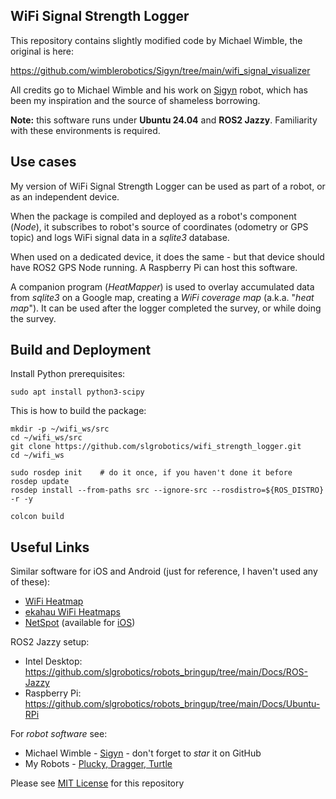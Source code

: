 ## WiFi Signal Strength Logger

This repository contains slightly modified code by Michael Wimble, the original is here:

https://github.com/wimblerobotics/Sigyn/tree/main/wifi_signal_visualizer

All credits go to Michael Wimble and his work on [Sigyn](https://github.com/wimblerobotics/Sigyn) robot, which has been my inspiration and the source of shameless borrowing.

**Note:** this software runs under **Ubuntu 24.04** and **ROS2 Jazzy**. Familiarity with these environments is required.

## Use cases

My version of WiFi Signal Strength Logger can be used as part of a robot, or as an independent device. 

When the package is compiled and deployed as a robot's component (_Node_), it subscribes to robot's source of coordinates (odometry or GPS topic) and logs WiFi signal data in a _sqlite3_ database.

When used on a dedicated device, it does the same - but that device should have ROS2 GPS Node running. A Raspberry Pi can host this software.

A companion program (_HeatMapper_) is used to overlay accumulated data from _sqlite3_ on a Google map, creating a _WiFi coverage map_ (a.k.a. "_heat map_").
It can be used after the logger completed the survey, or while doing the survey.

## Build and Deployment

Install Python prerequisites:
```
sudo apt install python3-scipy
```
This is how to build the package:
```
mkdir -p ~/wifi_ws/src
cd ~/wifi_ws/src
git clone https://github.com/slgrobotics/wifi_strength_logger.git
cd ~/wifi_ws

sudo rosdep init    # do it once, if you haven't done it before
rosdep update
rosdep install --from-paths src --ignore-src --rosdistro=${ROS_DISTRO} -r -y

colcon build
```

## Useful Links

Similar software for iOS and Android (just for reference, I haven't used any of these):
- [WiFi Heatmap](https://play.google.com/store/apps/details?id=ua.com.wifisolutions.wifiheatmap&hl=en_US&pli=1)
- [ekahau WiFi Heatmaps](https://www.ekahau.com/solutions/wi-fi-heatmaps/)
- [NetSpot](https://www.netspotapp.com/wifi-heat-map/best-wifi-heatmap-software.html)  (available for [iOS](https://apps.apple.com/us/app/netspot-wifi-analyzer/id1490247223))

ROS2 Jazzy setup:
- Intel Desktop: https://github.com/slgrobotics/robots_bringup/tree/main/Docs/ROS-Jazzy
- Raspberry Pi: https://github.com/slgrobotics/robots_bringup/tree/main/Docs/Ubuntu-RPi

For _robot software_ see:
- Michael Wimble - [Sigyn](https://github.com/wimblerobotics/Sigyn) - don't forget to _star_ it on GitHub
- My Robots - [Plucky, Dragger, Turtle](https://github.com/slgrobotics/robots_bringup)

Please see [MIT License](https://github.com/slgrobotics/wifi_strength_logger/blob/main/LICENSE) for this repository
